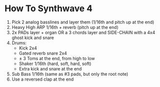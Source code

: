 # How To Synthwave 4

1. Pick 2 analog basslines and layer them (1/16th and pitch up at the end)
2. Heavy High ARP 1/16th + reverb (pitch up at the end)
3. 2x PADs layer + organ OR a 3 chords layer and SIDE-CHAIN with a 4x4 ghost kick and snare
4. Drums:
   - Kick 2x4
   - Gated reverb snare 2x4
   - ± 3 Toms at the end, from high to low
   - Shaker 1/16th (hard, soft, hard, soft)
   - Extra kick and snare at the end
5. Sub Bass 1/16th (same as #3 pads, but only the root note)
6. Use a reversed clap at the end